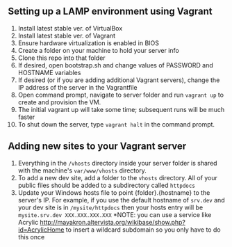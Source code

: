 ## Setting up a LAMP environment using Vagrant

1. Install latest stable ver. of VirtualBox
2. Install latest stable ver. of Vagrant
3. Ensure hardware virtualization is enabled in BIOS
4. Create a folder on your machine to hold your server info
5. Clone this repo into that folder
6. If desired, open bootstrap.sh and change values of PASSWORD and HOSTNAME variables 
7. If desired (or if you are adding additional Vagrant servers), change the IP address of the server in the Vagrantfile
8. Open command prompt, navigate to server folder and run `vagrant up` to create and provision the VM.
9. The initial vagrant up will take some time; subsequent runs will be much faster
10. To shut down the server, type `vagrant halt` in the command prompt.


## Adding new sites to your Vagrant server

1. Everything in the `/vhosts` directory inside your server folder is shared with the machine's `var/www/vhosts` directory.
2. To add a new dev site, add a folder to the `vhosts` directory. All of your public files should be added to a subdirectory called `httpdocs`
3. Update your Windows hosts file to point {folder}.{hostname} to the server's IP. For example, if you use the default hostname of `srv.dev` and your dev site is in `/mysite/httpdocs` then your hosts entry will be `mysite.srv.dev XXX.XXX.XXX.XXX`
*NOTE: you can use a service like Acrylic http://mayakron.altervista.org/wikibase/show.php?id=AcrylicHome to insert a wildcard subdomain so you only have to do this once